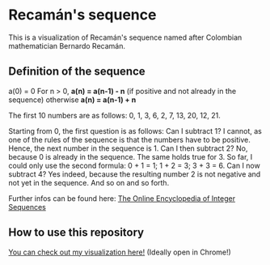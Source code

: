 # Recamán's sequence

This is a visualization of Recamán's sequence named after Colombian mathematician Bernardo Recamán. 

## Definition of the sequence

a(0) = 0
For n > 0, **a(n) = a(n-1) - n** (if positive and not already in the sequence)
otherwise  **a(n) = a(n-1) + n**

The first 10 numbers are as follows: 
0, 1, 3, 6, 2, 7, 13, 20, 12, 21.

Starting from 0, the first question is as follows: Can I subtract 1? I cannot, as one of the rules of the sequence is that the numbers have to be positive. Hence, the next number in the sequence is 1. Can I then subtract 2? No, because 0 is already in the sequence. The same holds true for 3. So far, I could only use the second formula: 0 + 1 = 1; 1 + 2 = 3; 3 + 3 = 6. 
Can I now subtract 4? Yes indeed, because the resulting number 2 is not negative and not yet in the sequence. 
And so on and so forth. 

Further infos can be found here: [The Online Encyclopedia of Integer Sequences](https://oeis.org/A005132)

## How to use this repository
[You can check out my visualization here!](https://nilsde.github.io/recaman-series/) 
(Ideally open in Chrome!)
